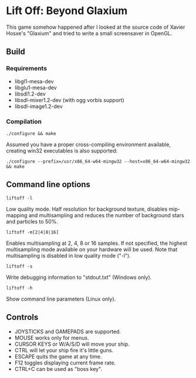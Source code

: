 # Lift Off: Beyond Glaxium

This game somehow happened after I looked at the source code of Xavier Hosxe's "Glaxium" and tried to write a small screensaver in OpenGL.

## Build

### Requirements

- libgl1-mesa-dev
- libglu1-mesa-dev
- libsdl1.2-dev
- libsdl-mixer1.2-dev (with ogg vorbis support)
- libsdl-image1.2-dev

### Compilation

```
./configure && make
```

Assumed you have a proper cross-compiling environment available, creating win32 executables is also supported:

```
./configure --prefix=/usr/x86_64-w64-mingw32 --host=x86_64-w64-mingw32 && make
```

## Command line options

```liftoff -l```

Low quality mode. Half resolution for background texture, disables mip-mapping and multisampling and reduces the number of background stars and particles to 50%.

```liftoff -m[2|4|8|16]```

Enables multisampling at 2, 4, 8 or 16 samples. If not specified, the highest multisampling mode available on your hardware will be used. Note that multisampling is disabled in low quality mode ("-l").

```liftoff -s```

Write debugging information to "stdout.txt" (Windows only).

```liftoff -h```

Show command line parameters (Linux only).

## Controls

- JOYSTICKS and GAMEPADS are supported.
- MOUSE works only for menus.
- CURSOR KEYS or W/A/S/D will move your ship.
- CTRL will let your ship fire it's little guns.
- ESCAPE quits the game at any time.
- F12 toggles displaying current frame rate.
- CTRL+C can be used as "boss key".


